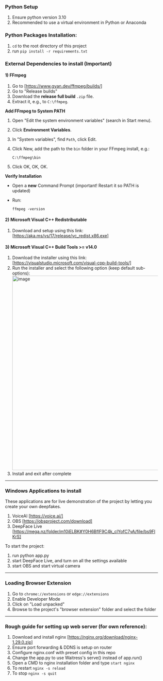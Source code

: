 ### Python Setup
1) Ensure python version 3.10
2) Recommended to use a virtual environment in Python or Anaconda

### Python Packages Installation:
1) `cd` to the root directory of this project
2) run `pip install -r requirements.txt`

### External Dependencies to install (Important)
#### **1) FFmpeg**
1. Go to [https://www.gyan.dev/ffmpeg/builds/]
2. Go to "Release builds"
3. Download the **release full build** `.zip` file.
4. Extract it, e.g., to `C:\ffmpeg`.

**Add FFmpeg to System PATH**
1. Open "Edit the system environment variables" (search in Start menu).
2. Click **Environment Variables**.
3. In "System variables", find `Path`, click Edit.
4. Click New, add the path to the `bin` folder in your FFmpeg install, e.g.:

   ```
   C:\ffmpeg\bin
   ```
5. Click OK, OK, OK.

**Verify Installation**

* Open a **new** Command Prompt (important! Restart it so PATH is updated)
* Run:

  ```
  ffmpeg -version
  ```


#### **2) Microsoft Visual C++ Redistributable**
1. Download and setup using this link: [https://aka.ms/vs/17/release/vc_redist.x86.exe]

#### **3) Microsoft Visual C++ Build Tools >= v14.0**
1. Download the installer using this link: [https://visualstudio.microsoft.com/visual-cpp-build-tools/]
2. Run the installer and select the following option (keep default sub-options):
   <img width="1280" height="639" alt="image" src="https://github.com/user-attachments/assets/2d483876-87d9-44a5-9683-7893cd0bde3c" />
3. Install and exit after complete

---

### Windows Applications to install
These applications are for live demonstration of the project by letting you create your own deepfakes.
1) VoiceAI
  [https://voice.ai/]
2) OBS
  [https://obsproject.com/download]
3) DeepFace Live
  [https://mega.nz/folder/m10iELBK#Y0H6BflF9C4k_clYofC7yA/file/bs9FlKrS]

To start the project:
1) run python app.py 
2) start DeepFace Live, and turn on all the settings available
3) start OBS and start virtual camera

---

### Loading Browser Extension
1) Go to `chrome://extensions` or `edge://extensions`
2) Enable Developer Mode
3) Click on "Load unpacked"
4) Browse to the project's "browser extension" folder and select the folder

---

### Rough guide for setting up web server (for own reference):
1. Download and install nginx [https://nginx.org/download/nginx-1.29.0.zip]
2. Ensure port forwarding & DDNS is setup on router
3. Configure nginx.conf with preset config in this repo
4. Change the app.py to use Waitress's serve() instead of app.run()
5. Open a CMD to nginx installation folder and type `start nginx`
6. To restart `nginx -s reload`
7. To stop `nginx -s quit`
